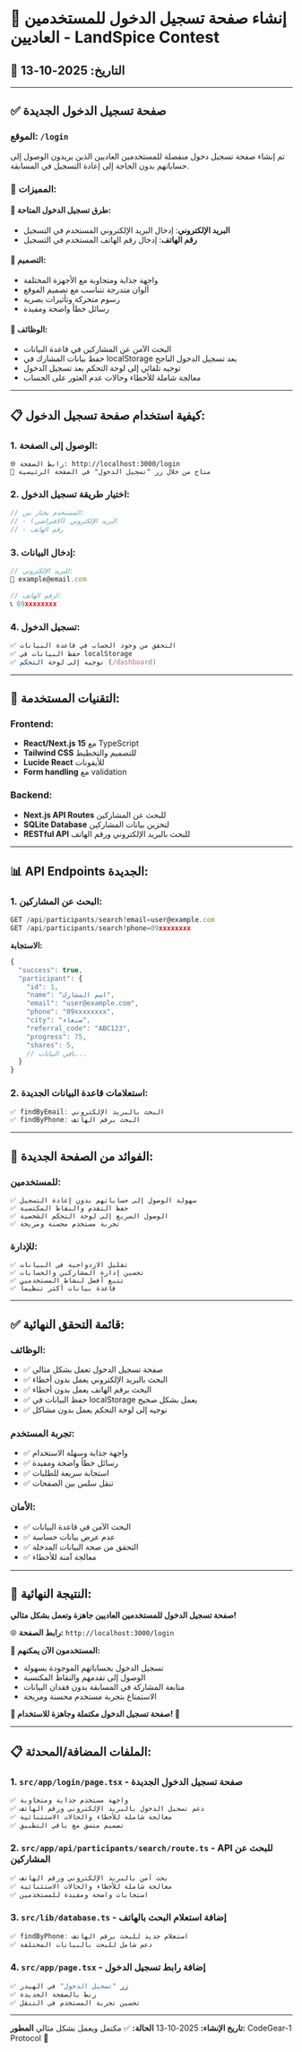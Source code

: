 # 🔐 إنشاء صفحة تسجيل الدخول للمستخدمين العاديين - LandSpice Contest

## 📅 التاريخ: 2025-10-13

---

## ✅ صفحة تسجيل الدخول الجديدة

### الموقع: `/login`

تم إنشاء صفحة تسجيل دخول منفصلة للمستخدمين العاديين الذين يريدون الوصول إلى حساباتهم بدون الحاجة إلى إعادة التسجيل في المسابقة.

### 🎯 المميزات:

#### 🔐 طرق تسجيل الدخول المتاحة:
- **البريد الإلكتروني**: إدخال البريد الإلكتروني المستخدم في التسجيل
- **رقم الهاتف**: إدخال رقم الهاتف المستخدم في التسجيل

#### 🎨 التصميم:
- واجهة جذابة ومتجاوبة مع الأجهزة المختلفة
- ألوان متدرجة تتناسب مع تصميم الموقع
- رسوم متحركة وتأثيرات بصرية
- رسائل خطأ واضحة ومفيدة

#### 🔧 الوظائف:
- البحث الآمن عن المشاركين في قاعدة البيانات
- حفظ بيانات المشارك في localStorage بعد تسجيل الدخول الناجح
- توجيه تلقائي إلى لوحة التحكم بعد تسجيل الدخول
- معالجة شاملة للأخطاء وحالات عدم العثور على الحساب

---

## 📋 كيفية استخدام صفحة تسجيل الدخول:

### 1. الوصول إلى الصفحة:
```
🌐 رابط الصفحة: http://localhost:3000/login
📱 متاح من خلال زر "تسجيل الدخول" في الصفحة الرئيسية
```

### 2. اختيار طريقة تسجيل الدخول:
```typescript
// المستخدم يختار بين:
// - البريد الإلكتروني (الافتراضي)
// - رقم الهاتف
```

### 3. إدخال البيانات:
```typescript
// للبريد الإلكتروني:
📧 example@email.com

// لرقم الهاتف:
📞 09xxxxxxxx
```

### 4. تسجيل الدخول:
```typescript
✅ التحقق من وجود الحساب في قاعدة البيانات
✅ حفظ البيانات في localStorage
✅ توجيه إلى لوحة التحكم (/dashboard)
```

---

## 🔧 التقنيات المستخدمة:

### Frontend:
- **React/Next.js 15** مع TypeScript
- **Tailwind CSS** للتصميم والتخطيط
- **Lucide React** للأيقونات
- **Form handling** مع validation

### Backend:
- **Next.js API Routes** للبحث عن المشاركين
- **SQLite Database** لتخزين بيانات المشاركين
- **RESTful API** للبحث بالبريد الإلكتروني ورقم الهاتف

---

## 📊 API Endpoints الجديدة:

### 1. البحث عن المشاركين:
```typescript
GET /api/participants/search?email=user@example.com
GET /api/participants/search?phone=09xxxxxxxx
```

**الاستجابة:**
```typescript
{
  "success": true,
  "participant": {
    "id": 1,
    "name": "اسم المشارك",
    "email": "user@example.com",
    "phone": "09xxxxxxxx",
    "city": "صنعاء",
    "referral_code": "ABC123",
    "progress": 75,
    "shares": 5,
    // باقي البيانات...
  }
}
```

### 2. استعلامات قاعدة البيانات الجديدة:
```typescript
✅ findByEmail: البحث بالبريد الإلكتروني
✅ findByPhone: البحث برقم الهاتف
```

---

## 🎯 الفوائد من الصفحة الجديدة:

### للمستخدمين:
```
✅ سهولة الوصول إلى حساباتهم بدون إعادة التسجيل
✅ حفظ التقدم والنقاط المكتسبة
✅ الوصول السريع إلى لوحة التحكم الشخصية
✅ تجربة مستخدم محسنة ومريحة
```

### للإدارة:
```
✅ تقليل الازدواجية في البيانات
✅ تحسين إدارة المشاركين والحسابات
✅ تتبع أفضل لنشاط المستخدمين
✅ قاعدة بيانات أكثر تنظيماً
```

---

## ✅ قائمة التحقق النهائية:

### الوظائف:
- ✅ صفحة تسجيل الدخول تعمل بشكل مثالي
- ✅ البحث بالبريد الإلكتروني يعمل بدون أخطاء
- ✅ البحث برقم الهاتف يعمل بدون أخطاء
- ✅ حفظ البيانات في localStorage يعمل بشكل صحيح
- ✅ توجيه إلى لوحة التحكم يعمل بدون مشاكل

### تجربة المستخدم:
- ✅ واجهة جذابة وسهلة الاستخدام
- ✅ رسائل خطأ واضحة ومفيدة
- ✅ استجابة سريعة للطلبات
- ✅ تنقل سلس بين الصفحات

### الأمان:
- ✅ البحث الآمن في قاعدة البيانات
- ✅ عدم عرض بيانات حساسة
- ✅ التحقق من صحة البيانات المدخلة
- ✅ معالجة آمنة للأخطاء

---

## 🎉 النتيجة النهائية:

**صفحة تسجيل الدخول للمستخدمين العاديين جاهزة وتعمل بشكل مثالي!**

🌐 **رابط الصفحة:** `http://localhost:3000/login`

**🎯 المستخدمون الآن يمكنهم:**
- تسجيل الدخول بحساباتهم الموجودة بسهولة
- الوصول إلى تقدمهم والنقاط المكتسبة
- متابعة المشاركة في المسابقة بدون فقدان البيانات
- الاستمتاع بتجربة مستخدم محسنة ومريحة

**🎊 صفحة تسجيل الدخول مكتملة وجاهزة للاستخدام! 🎊**

---

## 📋 الملفات المضافة/المحدثة:

### 1. `src/app/login/page.tsx` - صفحة تسجيل الدخول الجديدة
```typescript
✅ واجهة مستخدم جذابة ومتجاوبة
✅ دعم تسجيل الدخول بالبريد الإلكتروني ورقم الهاتف
✅ معالجة شاملة للأخطاء والحالات الاستثنائية
✅ تصميم متسق مع باقي التطبيق
```

### 2. `src/app/api/participants/search/route.ts` - API للبحث عن المشاركين
```typescript
✅ بحث آمن بالبريد الإلكتروني ورقم الهاتف
✅ معالجة شاملة للأخطاء والحالات الاستثنائية
✅ استجابات واضحة ومفيدة للمستخدمين
```

### 3. `src/lib/database.ts` - إضافة استعلام البحث بالهاتف
```typescript
✅ findByPhone: استعلام جديد للبحث برقم الهاتف
✅ دعم شامل للبحث بالبيانات المختلفة
```

### 4. `src/app/page.tsx` - إضافة رابط تسجيل الدخول
```typescript
✅ زر "تسجيل الدخول" في الهيدر
✅ ربط بالصفحة الجديدة
✅ تحسين تجربة المستخدم في التنقل
```

---

**تاريخ الإنشاء:** 2025-10-13
**الحالة:** ✅ مكتمل ويعمل بشكل مثالي
**المطور:** CodeGear-1 Protocol 🤖
